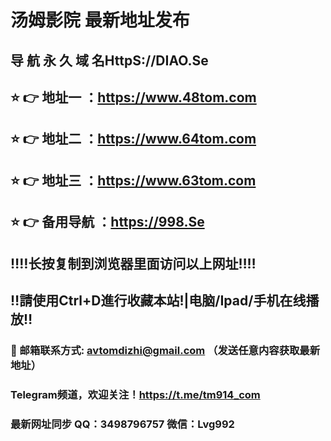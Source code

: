 # 汤姆影院 最新地址发布 
## 导 航 永 久 域 名HttpS://DIAO.Se
## ⭐️ 👉 地址一 ：https://www.48tom.com
## ⭐️ 👉 地址二 ：https://www.64tom.com
## ⭐️ 👉 地址三 ：https://www.63tom.com
## ⭐️ 👉 备用导航 ：https://998.Se
## ‼️‼️长按复制到浏览器里面访问以上网址‼️‼️
## ‼️請使用Ctrl+D進行收藏本站!|电脑/Ipad/手机在线播放‼️
### 📧 邮箱联系方式: avtomdizhi@gmail.com （发送任意内容获取最新地址）
### Telegram频道，欢迎关注！https://t.me/tm914_com
### 最新网址同步 QQ：3498796757 微信：Lvg992

